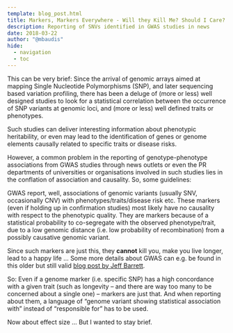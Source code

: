 ```yaml
---
template: blog_post.html
title: Markers, Markers Everywhere - Will they Kill Me? Should I Care?
description: Reporting of SNVs identified in GWAS studies in news
date: 2018-03-22
author: "@mbaudis"
hide:
  - navigation
  - toc
---
```


This can be very brief: Since the arrival of genomic arrays aimed at mapping Single Nucleotide Polymorphisms (SNP), and later sequencing based variation profiling, there has been a deluge of (more or less) well designed studies to look for a statistical correlation between the occurrence of SNP variants at genomic loci, and (more or less) well defined traits or phenotypes.

<!--more-->

Such studies can deliver interesting information about phenotypic heritability, or even may lead to the identification of genes or genome elements causally related to specific traits or disease risks.

However, a common problem in the reporting of genotype-phenotype associations from GWAS studies through news outlets or even the PR departments of universities or organisations involved in such studies  lies in the conflation of association and causality. So, some guidelines:

GWAS report, well, associations of genomic variants (usually SNV, occasionally CNV) with phenotypes/traits/disease risk etc. These markers (even if holding up in confirmation studies) most likely have no causality with respect to the phenotypic quality. They are markers because of a statistical probability to co-segregate with the observed phenotype/trait, due to a low genomic distance (i.e. low probability of recombination) from a possibly causative genomic variant.

Since such markers are just this, they **cannot** kill you, make you live longer, lead to a happy life …
Some more details about GWAS can e.g. be found in this older but still valid [blog post by Jeff Barrett](https://genomesunzipped.org/how-to-read-a-genome-wide-association-study/).

So: Even if a genome marker (i.e. specific SNP) has a high concordance with a given trait (such as longevity – and there are way too many to be concerned about a single one) – markers are just that. And when reporting about them, a language of “genome variant showing statistical association with” instead of “responsible for” has to be used.

Now about effect size … But I wanted to stay brief.
